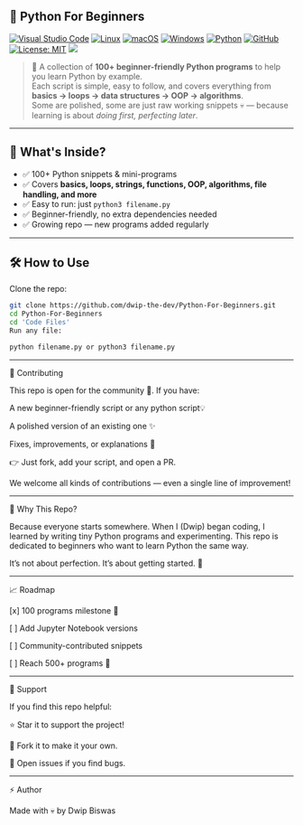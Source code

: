 ## 🐍 Python For Beginners

[![Visual Studio Code](https://custom-icon-badges.demolab.com/badge/Visual%20Studio%20Code-0078d7.svg?logo=vsc&logoColor=white)](#)
[![Linux](https://img.shields.io/badge/Linux-FCC624?logo=linux&logoColor=black)](#)
[![macOS](https://img.shields.io/badge/macOS-000000?logo=apple&logoColor=F0F0F0)](#)
[![Windows](https://custom-icon-badges.demolab.com/badge/Windows-0078D6?logo=windows11&logoColor=white)](#)
[![Python](https://img.shields.io/badge/Python-3776AB?logo=python&logoColor=fff)](#)
[![GitHub](https://img.shields.io/badge/GitHub-%23121011.svg?logo=github&logoColor=white)](#)
[![License: MIT](https://img.shields.io/badge/License-MIT-yellow.svg)](https://opensource.org/licenses/MIT)
![](https://img.shields.io/badge/Open-Source-orange?style=for-the-badge&labelColor=lightgrey&logo=github&logoSize=auto)

> 🚀 A collection of **100+ beginner-friendly Python programs** to help you learn Python by example.  
> Each script is simple, easy to follow, and covers everything from **basics → loops → data structures → OOP → algorithms**.  
> Some are polished, some are just raw working snippets 💀 — because learning is about *doing first, perfecting later*.  

---

## 📌 What's Inside?
- ✅ 100+ Python snippets & mini-programs  
- ✅ Covers **basics, loops, strings, functions, OOP, algorithms, file handling, and more**  
- ✅ Easy to run: just `python3 filename.py`  
- ✅ Beginner-friendly, no extra dependencies needed  
- ✅ Growing repo — new programs added regularly  

---

## 🛠️ How to Use
Clone the repo:
```bash
git clone https://github.com/dwip-the-dev/Python-For-Beginners.git
cd Python-For-Beginners
cd 'Code Files'
Run any file:

python filename.py or python3 filename.py
```

---

🤝 Contributing

This repo is open for the community 🎉.
If you have:

A new beginner-friendly script or any python script💡

A polished version of an existing one ✨

Fixes, improvements, or explanations 📝


👉 Just fork, add your script, and open a PR.

We welcome all kinds of contributions — even a single line of improvement!


---

🌟 Why This Repo?

Because everyone starts somewhere.
When I (Dwip) began coding, I learned by writing tiny Python programs and experimenting. This repo is dedicated to beginners who want to learn Python the same way.

It’s not about perfection. It’s about getting started. 💪


---

📈 Roadmap

[x] 100 programs milestone 🎉

[ ] Add Jupyter Notebook versions

[ ] Community-contributed snippets

[ ] Reach 500+ programs 🚀



---

🙌 Support

If you find this repo helpful:

⭐ Star it to support the project!

🍴 Fork it to make it your own.

🐛 Open issues if you find bugs.



---

⚡ Author

Made with 💀 by Dwip Biswas

